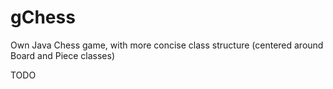 # gChess

Own Java Chess game, with more concise class structure (centered around 
Board and Piece classes)

TODO
